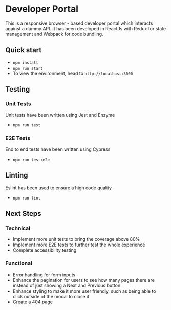 # Developer Portal

This is a responsive browser - based developer portal which interacts against a dummy API.  It has been developed in ReactJs with Redux for state management and Webpack for code bundling.


## Quick start
* `npm install`
* `npm run start`
* To view the environment, head to `http://localhost:3000`


## Testing

### Unit Tests
Unit tests have been written using Jest and Enzyme
*  `npm run test`

### E2E Tests
End to end tests have been written using Cypress
*  `npm run test:e2e`


## Linting
Eslint has been used to ensure a high code quality
*  `npm run lint`


## Next Steps

### Technical
*  Implement more unit tests to bring the coverage above 80%
*  Implement more E2E tests to further test the whole experience
*  Complete accessibility testing

### Functional
*  Error handling for form inputs
*  Enhance the pagination for users to see how many pages there are instead of just showing a  Next and Previous button
*  Enhance styling to make it more user friendly, such as being able to click outside of the modal to close it
*  Create a 404 page
